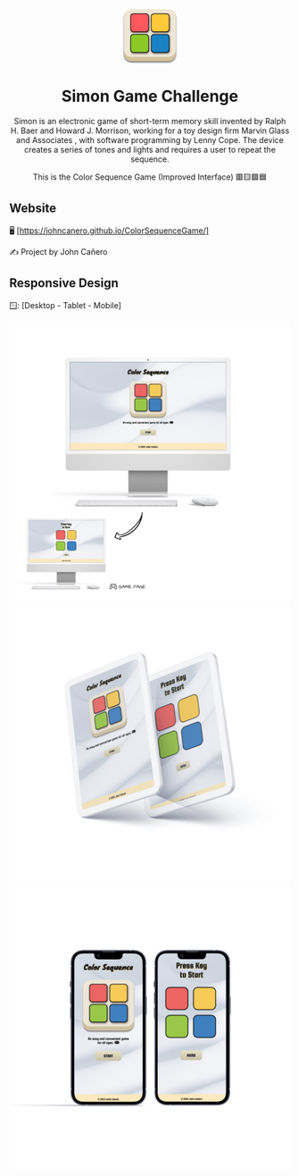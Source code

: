 <!-- markdownlint-configure-file {
  "MD013": {
    "code_blocks": false,
    "tables": false
  },
  "MD033": false,
  "MD041": false
} -->

<div align="center">
  <a href="https://johncanero.github.io/ColorSequenceGame/" target="_blank">
    <img alt="simon-logo" height="100" src="/images/colorSequenceLogo.png"/>
  </a>
</div>

<div align="center">

# Simon Game Challenge

Simon is an electronic game of short-term memory skill invented by Ralph H. Baer
and Howard J. Morrison, working for a toy design firm Marvin Glass and Associates
, with software programming by Lenny Cope. The device creates a series of tones
and lights and requires a user to repeat the sequence.

This is the Color Sequence Game (Improved Interface) 🟥🟨🟩🟦

</div>

## Website

🖥️ [https://johncanero.github.io/ColorSequenceGame/]

✍️ Project by John Cañero

## Responsive Design

🪟: [Desktop - Tablet - Mobile]

![Desktop View - Simon Game](/images/desktopView.jpg)
![Tablet View - Simon Game](/images/tabletView.jpg)
![Mobile View - Simon Game](/images/mobileResponsive.jpg)
